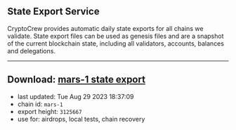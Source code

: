 ## State Export Service
CryptoCrew provides automatic daily state exports for all chains we validate. State export files can be used as genesis files and are a snapshot of the current blockchain state, including all validators, accounts, balances and delegations.

---
**Download: [mars-1 state export](https://dl.ccvalidators.com/SERVICE/mars/mars-1_export_3125667.json)**
---

- last updated: Tue Aug 29 2023 18:37:09
- chain id: `mars-1`
- export height: `3125667`
- use for: airdrops, local tests, chain recovery

